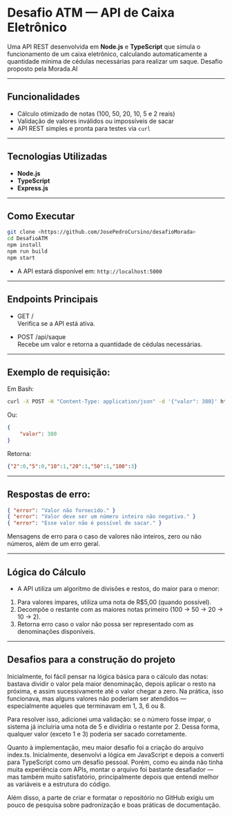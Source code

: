 # Desafio ATM — API de Caixa Eletrônico

Uma API REST desenvolvida em **Node.js** e **TypeScript** que simula o funcionamento de um caixa eletrônico, calculando automaticamente a quantidade mínima de cédulas necessárias para realizar um saque. Desafio proposto pela Morada.AI

---

## Funcionalidades

- Cálculo otimizado de notas (100, 50, 20, 10, 5 e 2 reais)  
- Validação de valores inválidos ou impossíveis de sacar  
- API REST simples e pronta para testes via `curl`

---

## Tecnologias Utilizadas

- **Node.js**  
- **TypeScript**  
- **Express.js**

---

## Como Executar

```bash
git clone <https://github.com/JosePedroCursino/desafioMorada>
cd DesafioATM
npm install
npm run build
npm start
```
- A API estará disponível em: `http://localhost:5000`

---

## Endpoints Principais

- GET / <br>
  Verifica se a API está ativa.

- POST /api/saque <br>
  Recebe um valor e retorna a quantidade de cédulas necessárias.

---

## Exemplo de requisição:

Em Bash:
```bash
curl -X POST -H "Content-Type: application/json" -d '{"valor": 380}' http://localhost:5000/api/saque
```

Ou:
```json
{
    "valor": 380
}
```

Retorna:
```json
{"2":0,"5":0,"10":1,"20":1,"50":1,"100":3}
```

---

## Respostas de erro:

```json
{ "error": "Valor não fornecido." }
{ "error": "Valor deve ser um número inteiro não negativo." }
{ "error": "Esse valor não é possível de sacar." }
```

Mensagens de erro para o caso de valores não inteiros, zero ou não números, além de um erro geral.

---

## Lógica do Cálculo

- A API utiliza um algoritmo de divisões e restos, do maior para o menor:

1. Para valores ímpares, utiliza uma nota de R$5,00 (quando possível).
2. Decompõe o restante com as maiores notas primeiro (100 → 50 → 20 → 10 → 2).
3. Retorna erro caso o valor não possa ser representado com as denominações disponíveis.

---

## Desafios para a construção do projeto

Inicialmente, foi fácil pensar na lógica básica para o cálculo das notas: bastava dividir o valor pela maior denominação, depois aplicar o resto na próxima, e assim sucessivamente até o valor chegar a zero. Na prática, isso funcionava, mas alguns valores não poderiam ser atendidos — especialmente aqueles que terminavam em 1, 3, 6 ou 8.

Para resolver isso, adicionei uma validação: se o número fosse ímpar, o sistema já incluiria uma nota de 5 e dividiria o restante por 2. Dessa forma, qualquer valor (exceto 1 e 3) poderia ser sacado corretamente.

Quanto à implementação, meu maior desafio foi a criação do arquivo index.ts. Inicialmente, desenvolvi a lógica em JavaScript e depois a converti para TypeScript como um desafio pessoal. Porém, como eu ainda não tinha muita experiência com APIs, montar o arquivo foi bastante desafiador — mas também muito satisfatório, principalmente depois que entendi melhor as variáveis e a estrutura do código.

Além disso, a parte de criar e formatar o repositório no GitHub exigiu um pouco de pesquisa sobre padronização e boas práticas de documentação.